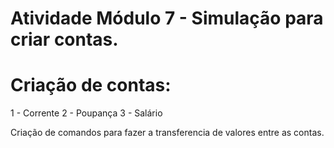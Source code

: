 # Atividade Módulo 7 - Simulação para criar contas.
# Criação de contas:
1 - Corrente
2 - Poupança
3 - Salário

Criação de comandos para fazer a transferencia de valores entre as contas.
